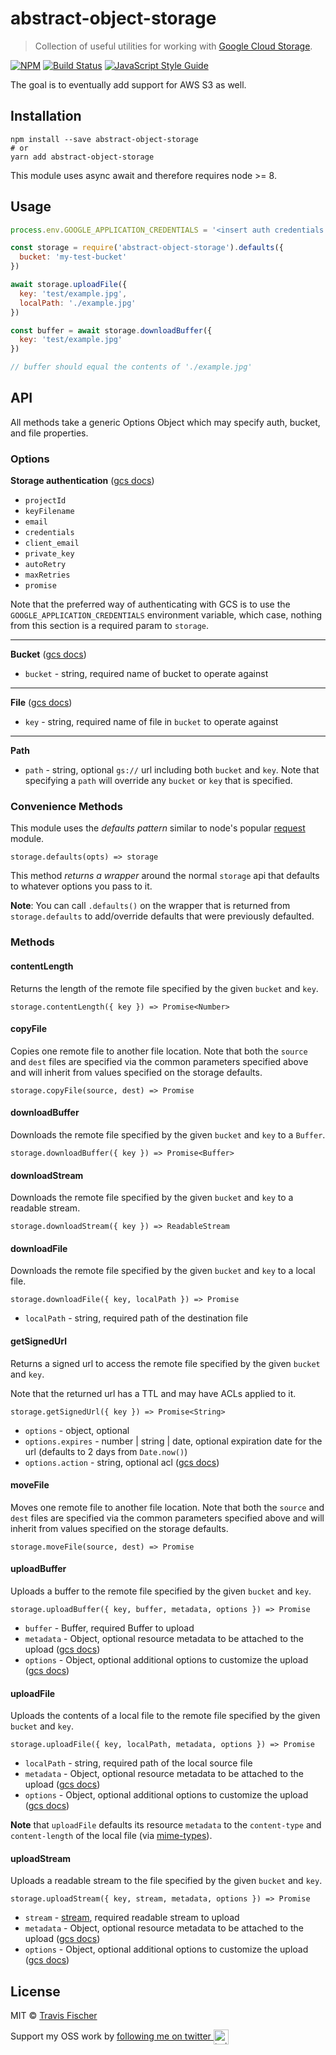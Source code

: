 # abstract-object-storage

> Collection of useful utilities for working with [Google Cloud Storage](https://cloud.google.com/storage).

[![NPM](https://img.shields.io/npm/v/abstract-object-storage.svg)](https://www.npmjs.com/package/abstract-object-storage) [![Build Status](https://travis-ci.com/transitive-bullshit/abstract-object-storage.svg?branch=master)](https://travis-ci.com/transitive-bullshit/abstract-object-storage) [![JavaScript Style Guide](https://img.shields.io/badge/code_style-standard-brightgreen.svg)](https://standardjs.com)

The goal is to eventually add support for AWS S3 as well.

## Installation

```
npm install --save abstract-object-storage
# or
yarn add abstract-object-storage
```

This module uses async await and therefore requires node >= 8.

## Usage

```js
process.env.GOOGLE_APPLICATION_CREDENTIALS = '<insert auth credentials here>'

const storage = require('abstract-object-storage').defaults({
  bucket: 'my-test-bucket'
})

await storage.uploadFile({
  key: 'test/example.jpg',
  localPath: './example.jpg'
})

const buffer = await storage.downloadBuffer({
  key: 'test/example.jpg'
})

// buffer should equal the contents of './example.jpg'
```

## API

All methods take a generic Options Object which may specify auth, bucket, and file properties.

### Options

**Storage authentication** ([gcs docs](https://googlecloudplatform.github.io/google-cloud-node/#/docs/google-cloud/v0.53.0/google-cloud))

- `projectId`
- `keyFilename`
- `email`
- `credentials`
- `client_email`
- `private_key`
- `autoRetry`
- `maxRetries`
- `promise`

Note that the preferred way of authenticating with GCS is to use the `GOOGLE_APPLICATION_CREDENTIALS` environment variable, which case, nothing from this section is a required param to `storage`.

---

**Bucket** ([gcs docs](https://googlecloudplatform.github.io/google-cloud-node/#/docs/storage/1.1.0/storage?method=bucket))

- `bucket` - string, required name of bucket to operate against

---

**File** ([gcs docs](https://googlecloudplatform.github.io/google-cloud-node/#/docs/storage/1.1.0/storage/bucket?method=file))

- `key` - string, required name of file in `bucket` to operate against

---

**Path**

- `path` - string, optional `gs://` url including both `bucket` and `key`. Note that specifying a `path` will override any `bucket` or `key` that is specified.

### Convenience Methods

This module uses the *defaults pattern* similar to node's popular [request](https://github.com/request/request#convenience-methods) module.

`storage.defaults(opts) => storage`

This method *returns a wrapper* around the normal `storage` api that defaults to whatever options you pass to it.

**Note**: You can call `.defaults()` on the wrapper that is returned from `storage.defaults` to add/override defaults that were previously defaulted.

### Methods

#### contentLength

Returns the length of the remote file specified by the given `bucket` and `key`.

`storage.contentLength({ key }) => Promise<Number>`

#### copyFile

Copies one remote file to another file location. Note that both the `source` and `dest` files are specified via the common parameters specified above and will inherit from values specified on the storage defaults.

`storage.copyFile(source, dest) => Promise`

#### downloadBuffer

Downloads the remote file specified by the given `bucket` and `key` to a `Buffer`.

`storage.downloadBuffer({ key }) => Promise<Buffer>`

#### downloadStream

Downloads the remote file specified by the given `bucket` and `key` to a readable stream.

`storage.downloadStream({ key }) => ReadableStream`

#### downloadFile

Downloads the remote file specified by the given `bucket` and `key` to a local file.

`storage.downloadFile({ key, localPath }) => Promise`

- `localPath` - string, required path of the destination file

#### getSignedUrl

Returns a signed url to access the remote file specified by the given `bucket` and `key`.

Note that the returned url has a TTL and may have ACLs applied to it.

`storage.getSignedUrl({ key }) => Promise<String>`

- `options` - object, optional
- `options.expires` - number | string | date, optional expiration date for the url (defaults to 2 days from `Date.now()`)
- `options.action` - string, optional acl ([gcs docs](https://googlecloudplatform.github.io/google-cloud-node/#/docs/storage/1.1.0/storage/file?method=getSignedUrl))

#### moveFile

Moves one remote file to another file location. Note that both the `source` and `dest` files are specified via the common parameters specified above and will inherit from values specified on the storage defaults.

`storage.moveFile(source, dest) => Promise`

#### uploadBuffer

Uploads a buffer to the remote file specified by the given `bucket` and `key`.

`storage.uploadBuffer({ key, buffer, metadata, options }) => Promise`

- `buffer` - Buffer, required Buffer to upload
- `metadata` - Object, optional resource metadata to be attached to the upload ([gcs docs](https://cloud.google.com/storage/docs/json_api/v1/objects/insert#request_properties_JSON))
- `options` - Object, optional additional options to customize the upload ([gcs docs](https://googlecloudplatform.github.io/google-cloud-node/#/docs/storage/1.1.0/storage/bucket?method=upload))

#### uploadFile

Uploads the contents of a local file to the remote file specified by the given `bucket` and `key`.

`storage.uploadFile({ key, localPath, metadata, options }) => Promise`

- `localPath` - string, required path of the local source file
- `metadata` - Object, optional resource metadata to be attached to the upload ([gcs docs](https://cloud.google.com/storage/docs/json_api/v1/objects/insert#request_properties_JSON))
- `options` - Object, optional additional options to customize the upload ([gcs docs](https://googlecloudplatform.github.io/google-cloud-node/#/docs/storage/1.1.0/storage/bucket?method=upload))

**Note** that `uploadFile` defaults its resource `metadata` to the `content-type` and `content-length` of the local file (via [mime-types](https://www.npmjs.com/package/mime-types)).

#### uploadStream

Uploads a readable stream to the file specified by the given `bucket` and `key`.

`storage.uploadStream({ key, stream, metadata, options }) => Promise`

- `stream` - [stream](https://nodejs.org/api/stream.html#stream_class_stream_readable), required readable stream to upload
- `metadata` - Object, optional resource metadata to be attached to the upload ([gcs docs](https://cloud.google.com/storage/docs/json_api/v1/objects/insert#request_properties_JSON))
- `options` - Object, optional additional options to customize the upload ([gcs docs](https://googlecloudplatform.github.io/google-cloud-node/#/docs/storage/1.1.0/storage/bucket?method=upload))

## License

MIT © [Travis Fischer](https://github.com/transitive-bullshit)

Support my OSS work by <a href="https://twitter.com/transitive_bs">following me on twitter <img src="https://storage.googleapis.com/saasify-assets/twitter-logo.svg" alt="twitter" height="24px" align="center"></a>
